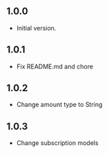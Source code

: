 ## 1.0.0

- Initial version.

## 1.0.1

- Fix README.md and chore

## 1.0.2

- Change amount type to String

## 1.0.3

- Change subscription models
